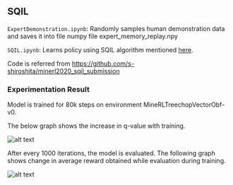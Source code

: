 ## SQIL ##

`ExpertDemonstration.ipynb`: Randomly samples human demonstration data and saves it into file numpy file expert_memory_replay.npy

`SQIL.ipynb`: Learns policy using SQIL algorithm mentioned [here](https://arxiv.org/abs/1905.11108). 

Code is referred from https://github.com/s-shiroshita/minerl2020_sqil_submission

### Experimentation Result ###

Model is trained for 80k steps on environment MineRLTreechopVectorObf-v0.

The below graph shows the increase in q-value with training.

![alt text](https://github.com/ankitagarg26/HowToUseMineRL/blob/main/SQIL/q-value.jpg "Q-value")

After every 1000 iterations, the model is evaluated. The following graph shows change in average reward obtained while evaluation during training.  

![alt text](https://github.com/ankitagarg26/HowToUseMineRL/blob/main/SQIL/returns.jpg "Average Returns")

